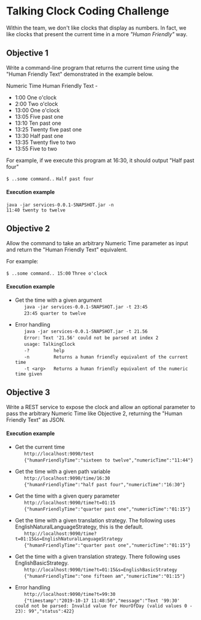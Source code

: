 # Talking Clock Coding Challenge

Within the team, we don't like clocks that display as numbers. In fact, we like clocks that present the current time in 
a more _"Human Friendly"_ way.

## Objective 1

Write a command-line program that returns the current time using the "Human Friendly Text" demonstrated in the example below.

Numeric Time Human Friendly Text -

* 1:00 One o'clock
* 2:00 Two o'clock
* 13:00 One o'clock
* 13:05 Five past one
* 13:10 Ten past one
* 13:25 Twenty five past one
* 13:30 Half past one
* 13:35 Twenty five to two
* 13:55 Five to two

For example, if we execute this program at 16:30, it should output "Half past four"

`$ ..some command..`
`Half past four`

#### Execution example
`java -jar services-0.0.1-SNAPSHOT.jar -n`  
`11:40 twenty to twelve`

## Objective 2

Allow the command to take an arbitrary Numeric Time parameter as input and return the "Human Friendly Text" equivalent.

For example:

`$ ..some command.. 15:00`
`Three o'clock`

#### Execution example
* Get the time with a given argument  
&nbsp;&nbsp;&nbsp;&nbsp;&nbsp;&nbsp;`java -jar services-0.0.1-SNAPSHOT.jar -t 23:45`  
&nbsp;&nbsp;&nbsp;&nbsp;&nbsp;&nbsp;`23:45 quarter to twelve`  

* Error handling  
&nbsp;&nbsp;&nbsp;&nbsp;&nbsp;&nbsp;`java -jar services-0.0.1-SNAPSHOT.jar -t 21.56`   
&nbsp;&nbsp;&nbsp;&nbsp;&nbsp;&nbsp;`Error: Text '21.56' could not be parsed at index 2`  
&nbsp;&nbsp;&nbsp;&nbsp;&nbsp;&nbsp;`usage: TalkingClock`  
&nbsp;&nbsp;&nbsp;&nbsp;&nbsp;&nbsp;`-?         help`  
&nbsp;&nbsp;&nbsp;&nbsp;&nbsp;&nbsp;`-n         Returns a human friendly equivalent of the current time`  
&nbsp;&nbsp;&nbsp;&nbsp;&nbsp;&nbsp;`-t <arg>   Returns a human friendly equivalent of the numeric time given`  


## Objective 3
Write a REST service to expose the clock and allow an optional parameter to pass the arbitrary Numeric Time like Objective 2, returning the "Human Friendly Text" as JSON.

#### Execution example
* Get the current time  
&nbsp;&nbsp;&nbsp;&nbsp;&nbsp;&nbsp;`http://localhost:9090/test`   
&nbsp;&nbsp;&nbsp;&nbsp;&nbsp;&nbsp;`{"humanFriendlyTime":"sixteen to twelve","numericTime":"11:44"}`   

* Get the time with a given path variable  
&nbsp;&nbsp;&nbsp;&nbsp;&nbsp;&nbsp;`http://localhost:9090/time/16:30`  
&nbsp;&nbsp;&nbsp;&nbsp;&nbsp;&nbsp;`{"humanFriendlyTime":"half past four","numericTime":"16:30"}`  

* Get the time with a given query parameter  
&nbsp;&nbsp;&nbsp;&nbsp;&nbsp;&nbsp;`http://localhost:9090/time?t=01:15`  
&nbsp;&nbsp;&nbsp;&nbsp;&nbsp;&nbsp;`{"humanFriendlyTime":"quarter past one","numericTime":"01:15"}`  

* Get the time with a given translation strategy. The following uses EnglishNaturalLanguageStrategy, this is the default.      
&nbsp;&nbsp;&nbsp;&nbsp;&nbsp;&nbsp;`http://localhost:9090/time?t=01:15&s=EnglishNaturalLanguageStrategy`  
&nbsp;&nbsp;&nbsp;&nbsp;&nbsp;&nbsp;`{"humanFriendlyTime":"quarter past one","numericTime":"01:15"}`  

* Get the time with a given translation strategy.  There following uses EnglishBasicStrategy.   
&nbsp;&nbsp;&nbsp;&nbsp;&nbsp;&nbsp;`http://localhost:9090/time?t=01:15&s=EnglishBasicStrategy`  
&nbsp;&nbsp;&nbsp;&nbsp;&nbsp;&nbsp;`{"humanFriendlyTime":"one fifteen am","numericTime":"01:15"}`  


* Error handling  
&nbsp;&nbsp;&nbsp;&nbsp;&nbsp;&nbsp;`http://localhost:9090/time?t=99:30`   
&nbsp;&nbsp;&nbsp;&nbsp;&nbsp;&nbsp;`{"timestamp":"2019-10-17 11:48:50","message":"Text '99:30' could not be parsed: Invalid value for HourOfDay (valid values 0 - 23): 99","status":422}`  

